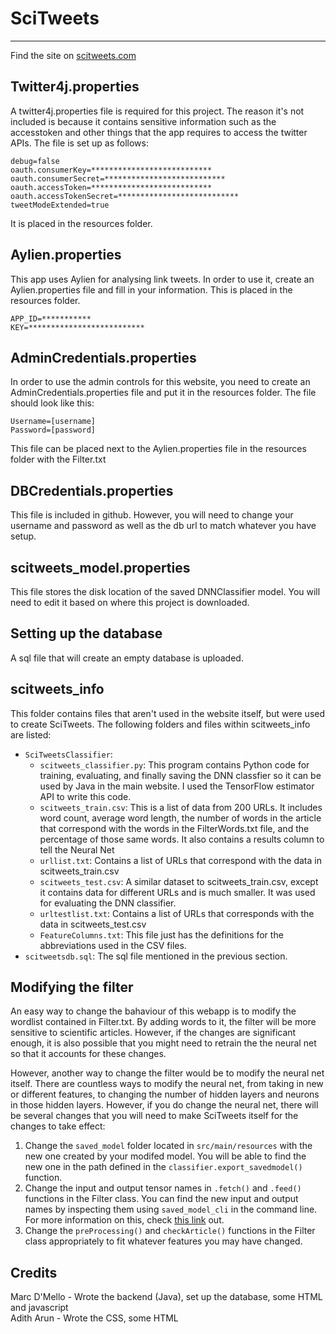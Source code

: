 # SciTweets
------------
Find the site on <a href="http://www.scitweets.com">scitweets.com</a>

## Twitter4j.properties
A twitter4j.properties file is required for this project. The reason it's not included is because it contains sensitive information such as the accesstoken and other things that the app requires to access the twitter APIs. The file is set up as follows:
```
debug=false
oauth.consumerKey=***************************
oauth.consumerSecret=***************************
oauth.accessToken=***************************
oauth.accessTokenSecret=***************************
tweetModeExtended=true
```
It is placed in the resources folder.

## Aylien.properties
This app uses Aylien for analysing link tweets. In order to use it, create an Aylien.properties file and fill in your information. This is placed in the resources folder.
```
APP_ID=***********
KEY=**************************
```

## AdminCredentials.properties
In order to use the admin controls for this website, you need to create an AdminCredentials.properties file and put it in the resources folder. The file should look like this:
```
Username=[username]
Password=[password]
```
This file can be placed next to the Aylien.properties file in the resources folder with the Filter.txt

## DBCredentials.properties
This file is included in github. However, you will need to change your username and password as well as the db url to match whatever you have setup.

## scitweets_model.properties
This file stores the disk location of the saved DNNClassifier model. You will need to edit it based on where this project is downloaded.

## Setting up the database
A sql file that will create an empty database is uploaded. 

## scitweets_info
This folder contains files that aren't used in the website itself, but were used to create SciTweets. The following folders and files within scitweets_info are listed:
  * `SciTweetsClassifier`:
    * `scitweets_classifier.py`: This program contains Python code for training, evaluating, and finally saving the DNN classfier so it can be used by Java in the main website. I used the TensorFlow estimator API to write this code.
    * `scitweets_train.csv`: This is a list of data from 200 URLs. It includes word count, average word length, the number of words in the article that correspond with the words in the FilterWords.txt file, and the percentage of those same words. It also contains a results column to tell the Neural Net 
    * `urllist.txt`: Contains a list of URLs that correspond with the data in scitweets_train.csv
    * `scitweets_test.csv`: A similar dataset to scitweets_train.csv, except it contains data for different URLs and is much smaller. It was used for evaluating the DNN classifier.
    * `urltestlist.txt`: Contains a list of URLs that corresponds with the data in scitweets_test.csv
    * `FeatureColumns.txt`: This file just has the definitions for the abbreviations used in the CSV files.
  * `scitweetsdb.sql`: The sql file mentioned in the previous section.

## Modifying the filter
An easy way to change the bahaviour of this webapp is to modify the wordlist contained in Filter.txt. By adding words to it, the filter will be more sensitive to scientific articles. However, if the changes are significant enough, it is also possible that you might need to retrain the the neural net so that it accounts for these changes.

However, another way to change the filter would be to modify the neural net itself.  There are countless ways to modify the neural net, from taking in new or different features, to changing the number of hidden layers and neurons in those hidden layers. However, if you do change the neural net, there will be several changes that you will need to make SciTweets itself for the changes to take effect:
 1. Change the `saved_model` folder located in `src/main/resources` with the new one created by your modifed model. You will be able to find the new one in the path defined in the `classifier.export_savedmodel()` function.
 2. Change the input and output tensor names in `.fetch()` and `.feed()` functions in the Filter class. You can find the new input and output names by inspecting them using `saved_model_cli` in the command line. For more information on this, check [this link](https://www.tensorflow.org/programmers_guide/saved_model#cli_to_inspect_and_execute_savedmodel) out.
 3. Change the `preProcessing()` and `checkArticle()` functions in the Filter class appropriately to fit whatever features you may have changed.

## Credits
Marc D'Mello - Wrote the backend (Java), set up the database, some HTML and javascript <br/>
Adith Arun - Wrote the CSS, some HTML
